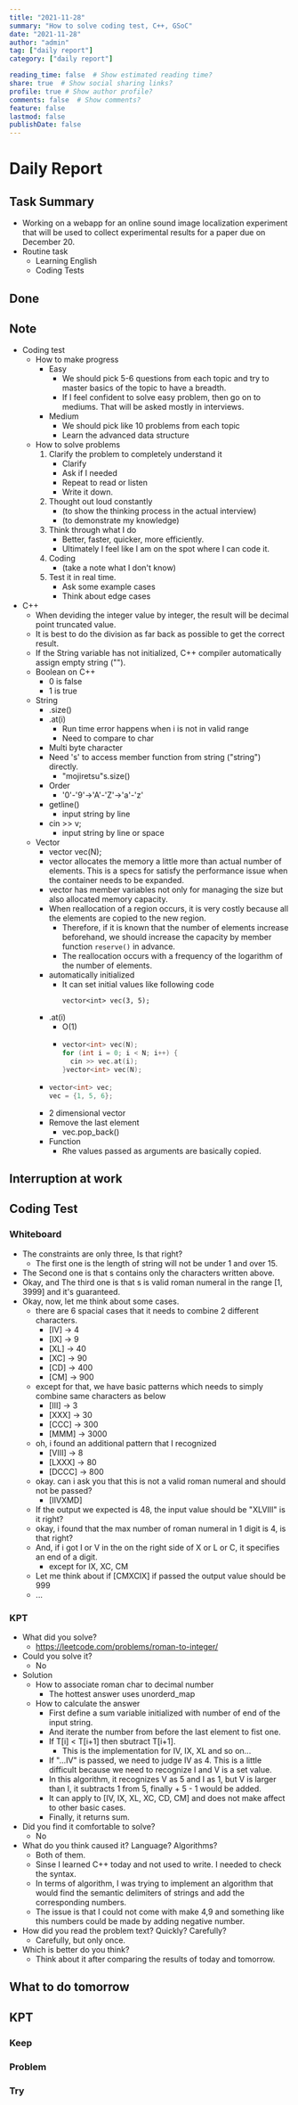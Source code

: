 ```yaml
---
title: "2021-11-28"
summary: "How to solve coding test, C++, GSoC"
date: "2021-11-28"
author: "admin"
tag: ["daily report"]
category: ["daily report"]

reading_time: false  # Show estimated reading time?
share: true  # Show social sharing links?
profile: true # Show author profile?
comments: false  # Show comments?
feature: false
lastmod: false
publishDate: false
---
```


# Daily Report

## Task Summary

- Working on a webapp for an online sound image localization experiment that will be used to collect experimental results for a paper due on December 20.
- Routine task
  - Learning English
  - Coding Tests

## Done

## Note

- Coding test
  - How to make progress
    - Easy
      - We should pick 5-6 questions from each topic and try to master basics of the topic to have a breadth.
      - If I feel confident to solve easy problem, then go on to mediums. That will be asked mostly in interviews.
    - Medium
      - We should pick like 10 problems from each topic
      - Learn the advanced data structure
  - How to solve problems
    1. Clarify the problem to completely understand it
       - Clarify
       - Ask if I needed
       - Repeat to read or listen
       - Write it down.
    2. Thought out loud constantly
       - (to show the thinking process in the actual interview)
       - (to demonstrate my knowledge)
    3. Think through what I do
       - Better, faster, quicker, more efficiently.
       - Ultimately I feel like I am on the spot where I can code it.
    4. Coding
       - (take a note what I don't know)
    5. Test it in real time.
       - Ask some example cases
       - Think about edge cases
- C++
  - When deviding the integer value by integer, the result will be decimal point truncated value.
  - It is best to do the division as far back as possible to get the correct result.
  - If the String variable has not initialized, C++ compiler automatically assign empty string (""). 
  - Boolean on C++
    - 0 is false
    - 1 is true
  - String
    - .size()
    - .at(i)
      - Run time error happens when i is not in valid range
      - Need to compare to char
    - Multi byte character
    - Need 's' to access member function from string ("string") directly.
      - "mojiretsu"s.size()
    - Order
      - '0'-'9'→'A'-'Z'→'a'-'z'
    - getline()
      - input string by line
    - cin >> v;
      - input string by line or space
  - Vector
    - vector<int> vec(N); 
    - vector allocates the memory a little more than actual number of elements. This is a specs for satisfy the performance issue when the container needs to be expanded.
    - vector has member variables not only for managing the size but also allocated memory capacity.
    - When reallocation of a region occurs, it is very costly because all the elements are copied to the new region.
      - Therefore, if it is known that the number of elements increase beforehand, we should increase the capacity by member function `reserve()` in advance.
      - The reallocation occurs with a frequency of the logarithm of the number of elements.
    - automatically initialized
      - It can set initial values like following code
        ```
        vector<int> vec(3, 5);
        ```
    - .at(i)
      - O(1)
      - ```c++
        vector<int> vec(N);
        for (int i = 0; i < N; i++) {
          cin >> vec.at(i);
        }vector<int> vec(N);
        ```
    - ```c++
      vector<int> vec;
      vec = {1, 5, 6};
      ```
    - 2 dimensional vector
    - Remove the last element
      - vec.pop_back()
    - Function
      - Rhe values passed as arguments are basically copied.
        

## Interruption at work

## Coding Test

### Whiteboard

- The constraints are only three, Is that right? 
  - The first one is the length of string will not be under 1 and over 15. 
- The Second one is that s contains only the characters written above. 
- Okay, and The third one is that s is valid roman numeral in the range [1, 3999] and it's guaranteed.
- Okay, now, let me think about some cases.
  - there are 6 spacial cases that it needs to combine 2 different characters.
    - [IV] -> 4
    - [IX] -> 9
    - [XL] -> 40
    - [XC] -> 90
    - [CD] -> 400
    - [CM] -> 900
  - except for that, we have basic patterns which needs to simply combine same characters as below
    - [III] -> 3
    - [XXX] -> 30
    - [CCC] -> 300
    - [MMM] -> 3000
  - oh, i found an additional pattern that I recognized
    - [VIII] -> 8
    - [LXXX] -> 80
    - [DCCC] -> 800
  - okay. can i ask you that this is not a valid roman numeral and should not be passed?
      - [IIVXMD]
  - If the output we expected is 48, the input value should be "XLVIII" is it right?
  - okay, i found that the max number of roman numeral in 1 digit is 4, is that right?
  - And, if i got I or V in the on the right side of X or L or C, it specifies an end of a digit.
    - except for IX, XC, CM
  - Let me think about if [CMXCIX] if passed the output value should be 999
  - ...


### KPT

- What did you solve?
  - https://leetcode.com/problems/roman-to-integer/
- Could you solve it?
  - No
- Solution
  - How to associate roman char to decimal number
    - The hottest answer uses unorderd_map
  - How to calculate the answer
    - First define a sum variable initialized with number of end of the input string.
    - And iterate the number from before the last element to fist one.
    - If T[i] < T[i+1] then sbutract T[i+1].  
      - This is the implementation for IV, IX, XL and so on...
    - If "...IV" is passed, we need to judge IV as 4. This is a little difficult because we need to recognize I and V is a set value.
    - In this algorithm, it recognizes V as 5 and I as 1, but V is larger than I, it subtracts 1 from 5, finally + 5 - 1 would be added.
    - It can apply to [IV, IX, XL, XC, CD, CM] and does not make affect to other basic cases.
    - Finally, it returns sum.
- Did you find it comfortable to solve?
  - No
- What do you think caused it? Language? Algorithms?
  - Both of them.
  - Sinse I learned C++ today and not used to write. I needed to check the syntax.
  - In terms of algorithm, I was trying to implement an algorithm that would find the semantic delimiters of strings and add the corresponding numbers.
  - The issue is that I could not come with make 4,9 and something like this numbers could be made by adding negative number.
- How did you read the problem text? Quickly? Carefully?
  - Carefully, but only once.
- Which is better do you think?
  - Think about it after comparing the results of today and tomorrow.

## What to do tomorrow
 
## KPT

### Keep

### Problem

### Try
